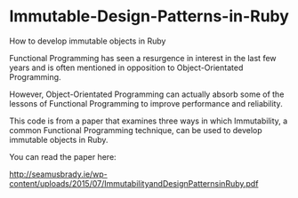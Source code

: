 # Immutable-Design-Patterns-in-Ruby

How to develop immutable objects in Ruby

Functional Programming has seen a resurgence in interest in the last few years and is often mentioned in opposition to Object-Orientated Programming. 

However, Object-Orientated Programming can actually absorb some of the lessons of Functional Programming to improve performance and reliability. 

This code is from a paper that examines three ways in which Immutability, a common Functional Programming technique, can be used to develop immutable objects in Ruby.

You can read the paper here:

http://seamusbrady.ie/wp-content/uploads/2015/07/ImmutabilityandDesignPatternsinRuby.pdf
